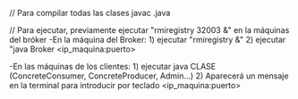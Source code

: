 // Para compilar todas las clases
javac .java

// Para ejecutar, previamente ejecutar "rmiregistry 32003 &" en la máquinas del bróker
-En la máquina del Broker: 
	1) ejecutar "rmiregistry <puerto> &"
	2) ejecutar "java Broker <ip_maquina:puerto>

-En las máquinas de los clientes:
	1) ejecutar java CLASE (ConcreteConsumer, ConcreteProducer, Admin…)
	2) Aparecerá un mensaje en la terminal para introducir por teclado <ip_maquina:puerto>
